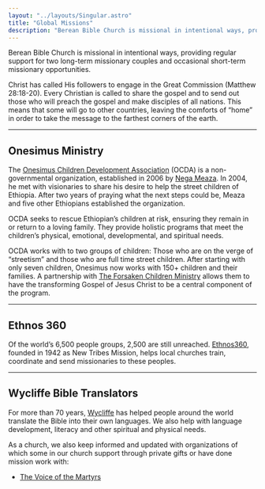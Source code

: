 ```yaml
---
layout: "../layouts/Singular.astro"
title: "Global Missions"
description: "Berean Bible Church is missional in intentional ways, providing regular support for two long-term missionary couples and occasional short-term missionary opportunities."
---
```


<p class="lead">Berean Bible Church is missional in intentional ways, providing regular support for two long-term missionary couples and occasional short-term missionary opportunities.</p>

Christ has called His followers to engage in the Great Commission (Matthew 28:18-20). Every Christian is called to share the gospel and to send out those who will preach the gospel and make disciples of all nations. This means that some will go to other countries, leaving the comforts of “home” in order to take the message to the farthest corners of the earth.

<hr />

<h2>Onesimus Ministry</h2>

The [Onesimus Children Development Association](https://www.facebook.com/OnesimusCDA/) (OCDA) is a non-governmental organization, established in 2006 by [Nega Meaza](https://www.facebook.com/nega.meaza). In 2004, he met with visionaries to share his desire to help the street children of Ethiopia. After two years of praying what the next steps could be, Meaza and five other Ethiopians established the organization.

OCDA seeks to rescue Ethiopian’s children at risk, ensuring they remain in or return to a loving family. They provide holistic programs that meet the children’s physical, emotional, developmental, and spiritual needs.

OCDA  works with to two groups of children: Those who are on the verge of “streetism” and those who are full time street children. After starting with only seven children, Onesimus now works with 150+ children and their families. A partnership with [The Forsaken Children Ministry](https://www.theforsakenchildren.org/) allows them to have the transforming Gospel of Jesus Christ to be a central component of the program.

<hr />

<h2>Ethnos 360</h2>

Of the world’s 6,500 people groups, 2,500 are still unreached. [Ethnos360](https://ethnos360.org/), founded in 1942 as New Tribes Mission, helps local churches train, coordinate and send missionaries to these peoples.

<hr />

<h2>Wycliffe Bible Translators</h2>

For more than 70 years, [Wycliffe](https://www.wycliffe.org/) has helped people around the world translate the Bible into their own languages. We also help with language development, literacy and other spiritual and physical needs.

As a church, we also keep informed and updated with organizations of which some in our church support through private gifts or have done mission work with:

<ul>
	<li>
		<a href="https://www.persecution.com/">The Voice of the Martyrs</a>
	</li>
</ul>
